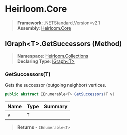 # Heirloom.Core

> **Framework**: .NETStandard,Version=v2.1  
> **Assembly**: [Heirloom.Core][0]

## IGraph\<T>.GetSuccessors (Method)

> **Namespace**: [Heirloom.Collections][0]  
> **Declaring Type**: [IGraph\<T>][1]

### GetSuccessors(T)

Gets the successor (outgoing neighbor) vertices.

```cs
public abstract IEnumerable<T> GetSuccessors(T v)
```

| Name | Type | Summary |
|------|------|---------|
| v    | `T`  |         |

> **Returns** - `IEnumerable<T>`

[0]: ../../../Heirloom.Core.md
[1]: ../IGraph[T].md
